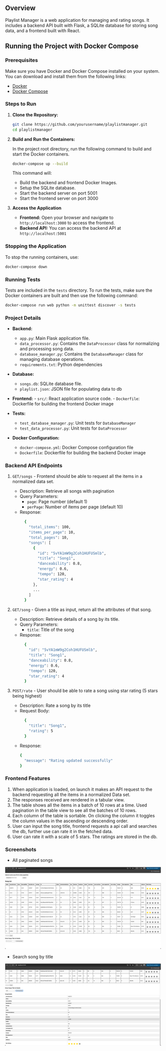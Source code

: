 ## Overview

Playlist Manager is a web application for managing and rating songs. It includes a backend API built with Flask, a SQLite database for storing song data, and a frontend built with React.

## Running the Project with Docker Compose

### Prerequisites

Make sure you have Docker and Docker Compose installed on your system. You can download and install them from the following links:

- [Docker](https://www.docker.com/get-started)
- [Docker Compose](https://docs.docker.com/compose/install/)

### Steps to Run

1. **Clone the Repository:**

   ```sh
   git clone https://github.com/yourusername/playlistmanager.git
   cd playlistmanager

2. **Build and Run the Containers:**

    In the project root directory, run the following command to build and start the Docker containers.
    ```sh
    docker-compose up --build
    ```

    This command will:
   - Build the backend and frontend Docker Images.
   - Setup the SQLite database.
   - Start the backend server on port 5001
   - Start the frontend server on port 3000
  
3. **Access the Application**
   - **Frontend:** Open your browser and navigate to `http://localhost:3000` to access the frontend.
   - **Backend API:** You can access the backend API at `http://localhost:5001`

### Stopping the Application

  To stop the running containers, use:
  ```sh
  docker-compose down
  ```

### Running Tests

  Tests are included in the `tests` directory. To run the tests, make sure the Docker containers are built and then use the following command:
  ```sh
  docker-compose run web python -m unittest discover -s tests
  ```

### Project Details

  - **Backend:**
    - `app.py`: Main Flask application file.
    - `data_processor.py`: Contains the `DataProcessor` class for normalizing and processing song data.
    - `database_manager.py`: Contains the `DatabaseManager` class for managing database operations.
    - `requirements.txt`: Python dependencies
   
  - **Database:**
    - `songs.db`: SQLite database file.
    - `playlist.json`: JSON file for populating data to db
   
  -  **Frontend:**
    - `src/`: React application source code.
    - `Dockerfile`: Dockerfile for building the frontend Docker image

  - **Tests:**
    - `test_database_manager.py`: Unit tests for `DatabaseManager`
    - `test_data_processor.py`: Unit tests for `DataProcessor`

  - **Docker Configuration:**
    - `docker-compose.yml`: Docker Compose configuration file
    - `Dockerfile`: Dockerfile for building the backend Docker image
   
### Backend API Endpoints

  1. `GET/songs` - Frontend should be able to request all the items in a normalized data set.
      - Description: Retrieve all songs with pagination
      - Query Parameters:
        - `page`: Page number (default 1)
        - `perPage`: Number of items per page (default 10)
      - Response:
        ```sh
          {
            "total_items": 100,
            "items_per_page": 10,
            "total_pages": 10,
            "songs": [
              {
                "id": "5vYA1mW9g2Coh1HUFUSmlb",
                "title": "Song1",
                "danceability": 0.8,
                "energy": 0.6,
                "tempo": 120,
                "star_rating": 4
              },
              ...
            ]
          }
         ```
      
  2. `GET/song` - Given a title as input, return all the attributes of that song.
      - Description: Retrieve details of a song by its title.
      - Query Parameters:
        - `title`: Title of the song
      - Response:
        ```sh
          {
            "id": "5vYA1mW9g2Coh1HUFUSmlb",
            "title": "Song1",
            "danceability": 0.8,
            "energy": 0.6,
            "tempo": 120,
            "star_rating": 4
          }
        ``` 
  3. `POST/rate` - User should be able to rate a song using star rating (5 stars being highest)
      - Description: Rate a song by its title
      - Request Body:
        ```sh
          {
            "title": "Song1",
            "rating": 5
          }
        ```
      - Response:
          ```sh
          {
            "message": "Rating updated successfully"
          }
          ```

### Frontend Features

  1. When application is loaded, on launch it makes an API request to the backend requesting all the items in a normalized Data set.
  2. The responses received are rendered in a tabular view.
  3. The table shows all the items in a batch of 10 rows at a time. Used pagination in the table view to see all the batches of 10 rows.
  4. Each column of the table is sortable. On clicking the column it toggles the column values in the ascending or descending order.
  5. User can input the song title, frontend requests a api call and searches the db, further use can rate it in the fetched data.
  6. User can rate it with a scale of 5 stars. The ratings are stored in the db.

### Screenshots
- All paginated songs

 ![Playlist data from json](assets/tabular.png)

- Search song by title

![Search by title](assets/search.png)
  

